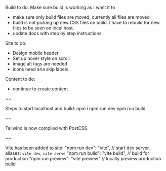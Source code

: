 Build to do:
Make sure build is working as I want it to
- make sure only build files are moved, currently all files are moved
- build is not picking up new CSS files on build. I have to rebuild for new files to be seen on local host.
- update docs with step by step instructions.

Site to do:
- Design mobile header
- Set up hover style on scroll 
- image alt tags are needed
- icons need aria skip labels 

Content to do:
- continue to create content

~~

Steps to start localhost and build:
npm i
npm run dev
npm run build


~~

Tailwind is now compiled with PostCSS

~~

Vite has been added to site:
"npm run dev": "vite", // start dev server, aliases: `vite dev`, `vite serve`
"npm run build": "vite build", // build for production
"npm run preview": "vite preview" // locally preview production build
